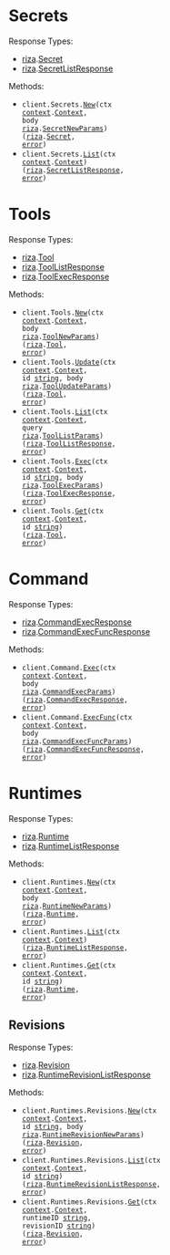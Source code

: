 # Secrets

Response Types:

- <a href="https://pkg.go.dev/github.com/riza-io/riza-api-go">riza</a>.<a href="https://pkg.go.dev/github.com/riza-io/riza-api-go#Secret">Secret</a>
- <a href="https://pkg.go.dev/github.com/riza-io/riza-api-go">riza</a>.<a href="https://pkg.go.dev/github.com/riza-io/riza-api-go#SecretListResponse">SecretListResponse</a>

Methods:

- <code title="post /v1/secrets">client.Secrets.<a href="https://pkg.go.dev/github.com/riza-io/riza-api-go#SecretService.New">New</a>(ctx <a href="https://pkg.go.dev/context">context</a>.<a href="https://pkg.go.dev/context#Context">Context</a>, body <a href="https://pkg.go.dev/github.com/riza-io/riza-api-go">riza</a>.<a href="https://pkg.go.dev/github.com/riza-io/riza-api-go#SecretNewParams">SecretNewParams</a>) (<a href="https://pkg.go.dev/github.com/riza-io/riza-api-go">riza</a>.<a href="https://pkg.go.dev/github.com/riza-io/riza-api-go#Secret">Secret</a>, <a href="https://pkg.go.dev/builtin#error">error</a>)</code>
- <code title="get /v1/secrets">client.Secrets.<a href="https://pkg.go.dev/github.com/riza-io/riza-api-go#SecretService.List">List</a>(ctx <a href="https://pkg.go.dev/context">context</a>.<a href="https://pkg.go.dev/context#Context">Context</a>) (<a href="https://pkg.go.dev/github.com/riza-io/riza-api-go">riza</a>.<a href="https://pkg.go.dev/github.com/riza-io/riza-api-go#SecretListResponse">SecretListResponse</a>, <a href="https://pkg.go.dev/builtin#error">error</a>)</code>

# Tools

Response Types:

- <a href="https://pkg.go.dev/github.com/riza-io/riza-api-go">riza</a>.<a href="https://pkg.go.dev/github.com/riza-io/riza-api-go#Tool">Tool</a>
- <a href="https://pkg.go.dev/github.com/riza-io/riza-api-go">riza</a>.<a href="https://pkg.go.dev/github.com/riza-io/riza-api-go#ToolListResponse">ToolListResponse</a>
- <a href="https://pkg.go.dev/github.com/riza-io/riza-api-go">riza</a>.<a href="https://pkg.go.dev/github.com/riza-io/riza-api-go#ToolExecResponse">ToolExecResponse</a>

Methods:

- <code title="post /v1/tools">client.Tools.<a href="https://pkg.go.dev/github.com/riza-io/riza-api-go#ToolService.New">New</a>(ctx <a href="https://pkg.go.dev/context">context</a>.<a href="https://pkg.go.dev/context#Context">Context</a>, body <a href="https://pkg.go.dev/github.com/riza-io/riza-api-go">riza</a>.<a href="https://pkg.go.dev/github.com/riza-io/riza-api-go#ToolNewParams">ToolNewParams</a>) (<a href="https://pkg.go.dev/github.com/riza-io/riza-api-go">riza</a>.<a href="https://pkg.go.dev/github.com/riza-io/riza-api-go#Tool">Tool</a>, <a href="https://pkg.go.dev/builtin#error">error</a>)</code>
- <code title="post /v1/tools/{id}">client.Tools.<a href="https://pkg.go.dev/github.com/riza-io/riza-api-go#ToolService.Update">Update</a>(ctx <a href="https://pkg.go.dev/context">context</a>.<a href="https://pkg.go.dev/context#Context">Context</a>, id <a href="https://pkg.go.dev/builtin#string">string</a>, body <a href="https://pkg.go.dev/github.com/riza-io/riza-api-go">riza</a>.<a href="https://pkg.go.dev/github.com/riza-io/riza-api-go#ToolUpdateParams">ToolUpdateParams</a>) (<a href="https://pkg.go.dev/github.com/riza-io/riza-api-go">riza</a>.<a href="https://pkg.go.dev/github.com/riza-io/riza-api-go#Tool">Tool</a>, <a href="https://pkg.go.dev/builtin#error">error</a>)</code>
- <code title="get /v1/tools">client.Tools.<a href="https://pkg.go.dev/github.com/riza-io/riza-api-go#ToolService.List">List</a>(ctx <a href="https://pkg.go.dev/context">context</a>.<a href="https://pkg.go.dev/context#Context">Context</a>, query <a href="https://pkg.go.dev/github.com/riza-io/riza-api-go">riza</a>.<a href="https://pkg.go.dev/github.com/riza-io/riza-api-go#ToolListParams">ToolListParams</a>) (<a href="https://pkg.go.dev/github.com/riza-io/riza-api-go">riza</a>.<a href="https://pkg.go.dev/github.com/riza-io/riza-api-go#ToolListResponse">ToolListResponse</a>, <a href="https://pkg.go.dev/builtin#error">error</a>)</code>
- <code title="post /v1/tools/{id}/execute">client.Tools.<a href="https://pkg.go.dev/github.com/riza-io/riza-api-go#ToolService.Exec">Exec</a>(ctx <a href="https://pkg.go.dev/context">context</a>.<a href="https://pkg.go.dev/context#Context">Context</a>, id <a href="https://pkg.go.dev/builtin#string">string</a>, body <a href="https://pkg.go.dev/github.com/riza-io/riza-api-go">riza</a>.<a href="https://pkg.go.dev/github.com/riza-io/riza-api-go#ToolExecParams">ToolExecParams</a>) (<a href="https://pkg.go.dev/github.com/riza-io/riza-api-go">riza</a>.<a href="https://pkg.go.dev/github.com/riza-io/riza-api-go#ToolExecResponse">ToolExecResponse</a>, <a href="https://pkg.go.dev/builtin#error">error</a>)</code>
- <code title="get /v1/tools/{id}">client.Tools.<a href="https://pkg.go.dev/github.com/riza-io/riza-api-go#ToolService.Get">Get</a>(ctx <a href="https://pkg.go.dev/context">context</a>.<a href="https://pkg.go.dev/context#Context">Context</a>, id <a href="https://pkg.go.dev/builtin#string">string</a>) (<a href="https://pkg.go.dev/github.com/riza-io/riza-api-go">riza</a>.<a href="https://pkg.go.dev/github.com/riza-io/riza-api-go#Tool">Tool</a>, <a href="https://pkg.go.dev/builtin#error">error</a>)</code>

# Command

Response Types:

- <a href="https://pkg.go.dev/github.com/riza-io/riza-api-go">riza</a>.<a href="https://pkg.go.dev/github.com/riza-io/riza-api-go#CommandExecResponse">CommandExecResponse</a>
- <a href="https://pkg.go.dev/github.com/riza-io/riza-api-go">riza</a>.<a href="https://pkg.go.dev/github.com/riza-io/riza-api-go#CommandExecFuncResponse">CommandExecFuncResponse</a>

Methods:

- <code title="post /v1/execute">client.Command.<a href="https://pkg.go.dev/github.com/riza-io/riza-api-go#CommandService.Exec">Exec</a>(ctx <a href="https://pkg.go.dev/context">context</a>.<a href="https://pkg.go.dev/context#Context">Context</a>, body <a href="https://pkg.go.dev/github.com/riza-io/riza-api-go">riza</a>.<a href="https://pkg.go.dev/github.com/riza-io/riza-api-go#CommandExecParams">CommandExecParams</a>) (<a href="https://pkg.go.dev/github.com/riza-io/riza-api-go">riza</a>.<a href="https://pkg.go.dev/github.com/riza-io/riza-api-go#CommandExecResponse">CommandExecResponse</a>, <a href="https://pkg.go.dev/builtin#error">error</a>)</code>
- <code title="post /v1/execute-function">client.Command.<a href="https://pkg.go.dev/github.com/riza-io/riza-api-go#CommandService.ExecFunc">ExecFunc</a>(ctx <a href="https://pkg.go.dev/context">context</a>.<a href="https://pkg.go.dev/context#Context">Context</a>, body <a href="https://pkg.go.dev/github.com/riza-io/riza-api-go">riza</a>.<a href="https://pkg.go.dev/github.com/riza-io/riza-api-go#CommandExecFuncParams">CommandExecFuncParams</a>) (<a href="https://pkg.go.dev/github.com/riza-io/riza-api-go">riza</a>.<a href="https://pkg.go.dev/github.com/riza-io/riza-api-go#CommandExecFuncResponse">CommandExecFuncResponse</a>, <a href="https://pkg.go.dev/builtin#error">error</a>)</code>

# Runtimes

Response Types:

- <a href="https://pkg.go.dev/github.com/riza-io/riza-api-go">riza</a>.<a href="https://pkg.go.dev/github.com/riza-io/riza-api-go#Runtime">Runtime</a>
- <a href="https://pkg.go.dev/github.com/riza-io/riza-api-go">riza</a>.<a href="https://pkg.go.dev/github.com/riza-io/riza-api-go#RuntimeListResponse">RuntimeListResponse</a>

Methods:

- <code title="post /v1/runtimes">client.Runtimes.<a href="https://pkg.go.dev/github.com/riza-io/riza-api-go#RuntimeService.New">New</a>(ctx <a href="https://pkg.go.dev/context">context</a>.<a href="https://pkg.go.dev/context#Context">Context</a>, body <a href="https://pkg.go.dev/github.com/riza-io/riza-api-go">riza</a>.<a href="https://pkg.go.dev/github.com/riza-io/riza-api-go#RuntimeNewParams">RuntimeNewParams</a>) (<a href="https://pkg.go.dev/github.com/riza-io/riza-api-go">riza</a>.<a href="https://pkg.go.dev/github.com/riza-io/riza-api-go#Runtime">Runtime</a>, <a href="https://pkg.go.dev/builtin#error">error</a>)</code>
- <code title="get /v1/runtimes">client.Runtimes.<a href="https://pkg.go.dev/github.com/riza-io/riza-api-go#RuntimeService.List">List</a>(ctx <a href="https://pkg.go.dev/context">context</a>.<a href="https://pkg.go.dev/context#Context">Context</a>) (<a href="https://pkg.go.dev/github.com/riza-io/riza-api-go">riza</a>.<a href="https://pkg.go.dev/github.com/riza-io/riza-api-go#RuntimeListResponse">RuntimeListResponse</a>, <a href="https://pkg.go.dev/builtin#error">error</a>)</code>
- <code title="get /v1/runtimes/{id}">client.Runtimes.<a href="https://pkg.go.dev/github.com/riza-io/riza-api-go#RuntimeService.Get">Get</a>(ctx <a href="https://pkg.go.dev/context">context</a>.<a href="https://pkg.go.dev/context#Context">Context</a>, id <a href="https://pkg.go.dev/builtin#string">string</a>) (<a href="https://pkg.go.dev/github.com/riza-io/riza-api-go">riza</a>.<a href="https://pkg.go.dev/github.com/riza-io/riza-api-go#Runtime">Runtime</a>, <a href="https://pkg.go.dev/builtin#error">error</a>)</code>

## Revisions

Response Types:

- <a href="https://pkg.go.dev/github.com/riza-io/riza-api-go">riza</a>.<a href="https://pkg.go.dev/github.com/riza-io/riza-api-go#Revision">Revision</a>
- <a href="https://pkg.go.dev/github.com/riza-io/riza-api-go">riza</a>.<a href="https://pkg.go.dev/github.com/riza-io/riza-api-go#RuntimeRevisionListResponse">RuntimeRevisionListResponse</a>

Methods:

- <code title="post /v1/runtimes/{id}/revisions">client.Runtimes.Revisions.<a href="https://pkg.go.dev/github.com/riza-io/riza-api-go#RuntimeRevisionService.New">New</a>(ctx <a href="https://pkg.go.dev/context">context</a>.<a href="https://pkg.go.dev/context#Context">Context</a>, id <a href="https://pkg.go.dev/builtin#string">string</a>, body <a href="https://pkg.go.dev/github.com/riza-io/riza-api-go">riza</a>.<a href="https://pkg.go.dev/github.com/riza-io/riza-api-go#RuntimeRevisionNewParams">RuntimeRevisionNewParams</a>) (<a href="https://pkg.go.dev/github.com/riza-io/riza-api-go">riza</a>.<a href="https://pkg.go.dev/github.com/riza-io/riza-api-go#Revision">Revision</a>, <a href="https://pkg.go.dev/builtin#error">error</a>)</code>
- <code title="get /v1/runtimes/{id}/revisions">client.Runtimes.Revisions.<a href="https://pkg.go.dev/github.com/riza-io/riza-api-go#RuntimeRevisionService.List">List</a>(ctx <a href="https://pkg.go.dev/context">context</a>.<a href="https://pkg.go.dev/context#Context">Context</a>, id <a href="https://pkg.go.dev/builtin#string">string</a>) (<a href="https://pkg.go.dev/github.com/riza-io/riza-api-go">riza</a>.<a href="https://pkg.go.dev/github.com/riza-io/riza-api-go#RuntimeRevisionListResponse">RuntimeRevisionListResponse</a>, <a href="https://pkg.go.dev/builtin#error">error</a>)</code>
- <code title="get /v1/runtimes/{runtime_id}/revisions/{revision_id}">client.Runtimes.Revisions.<a href="https://pkg.go.dev/github.com/riza-io/riza-api-go#RuntimeRevisionService.Get">Get</a>(ctx <a href="https://pkg.go.dev/context">context</a>.<a href="https://pkg.go.dev/context#Context">Context</a>, runtimeID <a href="https://pkg.go.dev/builtin#string">string</a>, revisionID <a href="https://pkg.go.dev/builtin#string">string</a>) (<a href="https://pkg.go.dev/github.com/riza-io/riza-api-go">riza</a>.<a href="https://pkg.go.dev/github.com/riza-io/riza-api-go#Revision">Revision</a>, <a href="https://pkg.go.dev/builtin#error">error</a>)</code>
